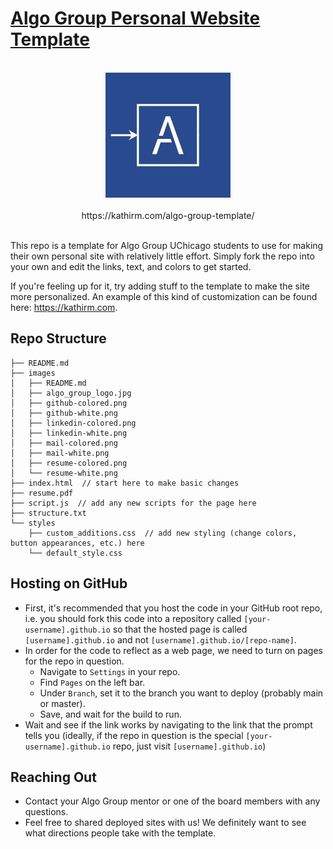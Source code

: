 # [Algo Group Personal Website Template](https://kathirm.com/algo-group-template/)

<div align="center">
  <br>
  <img src="images/algo_group_logo.jpg"
      width="200" 
      height="auto">
  <br><br>
  https://kathirm.com/algo-group-template/
  <br><br>
</div>

This repo is a template for Algo Group UChicago students to use for making their own personal site with relatively little effort. Simply fork the repo into your own and edit the links, text, and colors to get started.

If you're feeling up for it, try adding stuff to the template to make the site more personalized. An example of this kind of customization can be found here: https://kathirm.com.

## Repo Structure
```
├── README.md
├── images
│   ├── README.md
│   ├── algo_group_logo.jpg
│   ├── github-colored.png
│   ├── github-white.png
│   ├── linkedin-colored.png
│   ├── linkedin-white.png
│   ├── mail-colored.png
│   ├── mail-white.png
│   ├── resume-colored.png
│   └── resume-white.png
├── index.html  // start here to make basic changes
├── resume.pdf
├── script.js  // add any new scripts for the page here
├── structure.txt
└── styles
    ├── custom_additions.css  // add new styling (change colors, button appearances, etc.) here
    └── default_style.css
```

## Hosting on GitHub
- First, it's recommended that you host the code in your GitHub root repo, i.e. you should fork this code into a repository called `[your-username].github.io` so that the hosted page is called `[username].github.io` and not `[username].github.io/[repo-name]`.
- In order for the code to reflect as a web page, we need to turn on pages for the repo in question.
  - Navigate to `Settings` in your repo.
  - Find `Pages` on the left bar.
  - Under `Branch`, set it to the branch you want to deploy (probably main or master).
  - Save, and wait for the build to run.
- Wait and see if the link works by navigating to the link that the prompt tells you (ideally, if the repo in question is the special `[your-username].github.io` repo, just visit `[username].github.io`)

## Reaching Out
- Contact your Algo Group mentor or one of the board members with any questions.
- Feel free to shared deployed sites with us! We definitely want to see what directions people take with the template.
